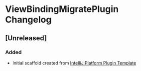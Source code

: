 <!-- Keep a Changelog guide -> https://keepachangelog.com -->

# ViewBindingMigratePlugin Changelog

## [Unreleased]
### Added
- Initial scaffold created from [IntelliJ Platform Plugin Template](https://github.com/JetBrains/intellij-platform-plugin-template)
